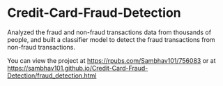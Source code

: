 # Credit-Card-Fraud-Detection

Analyzed the fraud and non-fraud transactions data from thousands of people, and built a classifier model to detect the fraud transactions from non-fraud transactions.

You can view the project at https://rpubs.com/Sambhav101/756083 or at https://sambhav101.github.io/Credit-Card-Fraud-Detection/fraud_detection.html

